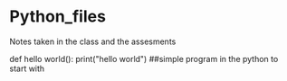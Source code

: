 # Python_files
Notes taken in the class and the assesments


def hello world():
      print("hello world")
      ##simple program in the python to start with

